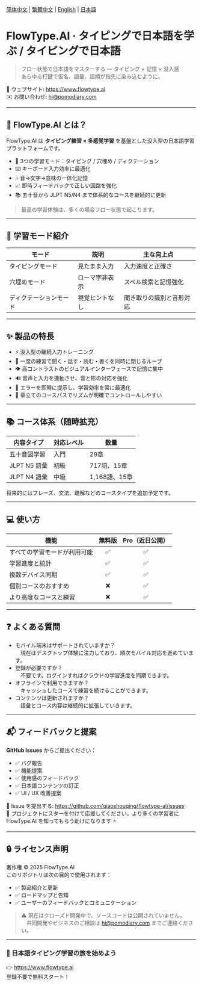 [简体中文](README.md) | [繁體中文](README_tw.md) | [English](README_en.md) | [日本語](README_ja.md)

# FlowType.AI · タイピングで日本語を学ぶ / タイピングで日本語
> フロー状態で日本語をマスターする — タイピング × 記憶 × 没入感  
> あらゆる打鍵で仮名、語彙、語順が指先に染み込むように。

📍 ウェブサイト: https://www.flowtype.ai  
✉️ お問い合わせ: hi@pomodiary.com

---

## 🌊 FlowType.AI とは？

FlowType.AI は **タイピング練習 × 多感覚学習** を基盤とした没入型の日本語学習プラットフォームです。

- 🎯 3つの学習モード：タイピング / 穴埋め / ディクテーション
- ⌨️ キーボード入力効率に最適化
- 🎶 音→文字→意味の一体化記憶
- 📈 即時フィードバックで正しい回路を強化
- 📚 五十音から JLPT N5/N4 まで体系的なコースを継続的に更新

> 最高の学習体験は、多くの場合フロー状態で起こります。

---

## 🧩 学習モード紹介

| モード | 説明 | 主な向上点 |
|------|------|------|
| タイピングモード | 見たまま入力 | 入力速度と正確さ |
| 穴埋めモード | ローマ字非表示 | スペル検索と記憶強化 |
| ディクテーションモード | 視覚ヒントなし | 聞き取りの識別と音形対応 |

---

## ✨ 製品の特長

- ⚡ 没入型の継続入力トレーニング
- 🔁 一度の練習で聞く・話す・読む・書くを同時に閉じるループ
- 👁️ 高コントラストのビジュアルインターフェースで記憶に集中
- 🔊 音声と入力を連動させ、音と形の対応を強化
- 🎯 エラーを即時に提示し、学習効率を常に最適化
- 🧭 章立てのコースパスでリズムが明確でコントロールしやすい

---

## 📚 コース体系（随時拡充）

| 内容タイプ | 対応レベル | 数量 |
|--------|--------|-----|
| 五十音図学習 | 入門 | 29章 |
| JLPT N5 語彙 | 初級 | 717語、15章 |
| JLPT N4 語彙 | 中級 | 1,168語、15章 |

将来的にはフレーズ、文法、聴解などのコースタイプを追加予定です。

---

## 💻 使い方

| 機能 | 無料版 | Pro（近日公開） |
|---------|:---:|:---:|
| すべての学習モードが利用可能 | ✅ | ✅ |
| 学習進度と統計 | ✅ | ✅ |
| 複数デバイス同期 | ✅ | ✅ |
| 個別コースのおすすめ | ❌ | ✅ |
| より高度なコースと練習 | ❌ | ✅ |

---

## ❓ よくある質問

- モバイル端末はサポートされていますか？  
　現在はデスクトップ体験に注力しており、順次モバイル対応を進めています。
- 登録が必要ですか？  
　不要です。ログインすればクラウドの学習進度を同期できます。
- オフラインで利用できますか？  
　キャッシュしたコースで練習を続けることができます。
- コンテンツは更新されますか？  
　語彙とコース内容は継続的に拡張していきます。

---

## 📬 フィードバックと提案

**GitHub Issues** からご提出ください：

- ✅ バグ報告
- ✅ 機能提案
- ✅ 使用感のフィードバック
- ✅ 日本語コンテンツの訂正
- ✅ UI / UX 改善提案

📌 Issue を提出する: https://github.com/qiaoshouqing/flowtype-ai/issues  
📌 プロジェクトにスターを付けて応援してください。より多くの学習者に FlowType.AI を知ってもらう助けになります ⭐

---

## 🔒 ライセンス声明

著作権 © 2025 FlowType.AI  
このリポジトリは次の目的で使用されます：

- ✅ 製品紹介と更新
- ✅ ロードマップと告知
- ✅ ユーザーのフィードバックとコミュニケーション

> ⚠️ 現在はクローズド開発中で、ソースコードは公開されていません。  
　共同開発やビジネスのご相談は hi@pomodiary.com までご連絡ください。

---

### 🎌 日本語タイピング学習の旅を始めよう

👉 https://www.flowtype.ai  
登録不要で無料スタート！
